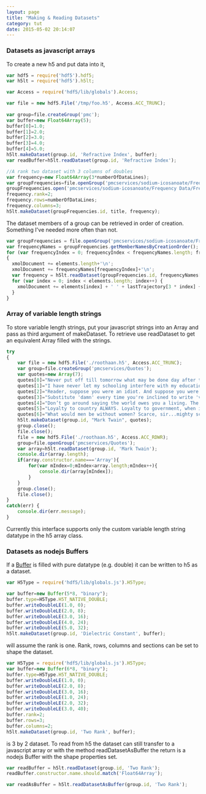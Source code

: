 ```yaml
---
layout: page
title: "Making & Reading Datasets"
category: tut
date: 2015-05-02 20:14:07
---
```


### Datasets as javascript arrays
To create a new h5 and put data into it,

```javascript
var hdf5 = require('hdf5').hdf5;
var h5lt = require('hdf5').h5lt;

var Access = require('hdf5/lib/globals').Access;

var file = new hdf5.File('/tmp/foo.h5', Access.ACC_TRUNC);
    
var group=file.createGroup('pmc');
var buffer=new Float64Array(5);
buffer[0]=1.0;
buffer[1]=2.0;
buffer[2]=3.0;
buffer[3]=4.0;
buffer[4]=5.0;
h5lt.makeDataset(group.id, 'Refractive Index', buffer);
var readBuffer=h5lt.readDataset(group.id, 'Refractive Index');

//A rank two dataset with 3 columns of doubles
var frequency=new Float64Array(3*numberOfDataLines);
var groupFrequencies=file.openGroup('pmcservices/sodium-icosanoate/Frequency Data/Frequencies');
groupFrequencies.open('pmcservices/sodium-icosanoate/Frequency Data/Frequencies', file);
frequency.rank=2;
frequency.rows=numberOfDataLines;
frequency.columns=3;
h5lt.makeDataset(groupFrequencies.id, title, frequency);
```

The dataset members of a group can be retrieved in order of creation. Something
I've needed more often than not.

```javascript
var groupFrequencies = file.openGroup('pmcservices/sodium-icosanoate/Frequency Data/Frequencies');
var frequencyNames = groupFrequencies.getMemberNamesByCreationOrder();
for (var frequencyIndex = 0; frequencyIndex < frequencyNames.length; frequencyIndex++)
{
  xmolDocument += elements.length+'\n';
  xmolDocument += frequencyNames[frequencyIndex]+'\n';
  var frequency = h5lt.readDataset(groupFrequencies.id, frequencyNames[frequencyIndex]);
  for (var index = 0; index < elements.length; index++) {
    xmolDocument += elements[index] + ' ' + lastTrajectory[3 * index] + ' ' + lastTrajectory[3*index+1] + ' ' + lastTrajectory[3*index+2] + ' ' + frequency[3 * index] + ' ' + frequency[3 * index + 1] + ' ' + frequency[3 * index + 2] + '\n';
  }
}
```

### Array of variable length strings

To store variable length strings, put your javascript strings into an Array and
pass as third argument of makeDataset. To retrieve use readDataset to get an
equivalent Array filled with the strings.

```javascript
try
{
    var file = new hdf5.File('./roothaan.h5', Access.ACC_TRUNC);
    var group=file.createGroup('pmcservices/Quotes');
    var quotes=new Array(7);
    quotes[0]="Never put off till tomorrow what may be done day after tomorrow just as well.\0";
    quotes[1]="I have never let my schooling interfere with my education";
    quotes[2]="Reader, suppose you were an idiot. And suppose you were a member of Congress. But I repeat myself.";
    quotes[3]="Substitute 'damn' every time you're inclined to write 'very;' your editor will delete it and the writing will be just as it should be.";
    quotes[4]="Don’t go around saying the world owes you a living. The world owes you nothing. It was here first.";
    quotes[5]="Loyalty to country ALWAYS. Loyalty to government, when it deserves it.";
    quotes[6]="What would men be without women? Scarce, sir...mighty scarce.";
    h5lt.makeDataset(group.id, "Mark Twain", quotes);
    group.close();
    file.close();
    file = new hdf5.File('./roothaan.h5', Access.ACC_RDWR);
    group=file.openGroup('pmcservices/Quotes');
    var array=h5lt.readDataset(group.id, 'Mark Twain');
    console.dir(array.length);
    if(array.constructor.name==='Array'){
        for(var mIndex=0;mIndex<array.length;mIndex++){
            console.dir(array[mIndex]);
        }
    }
    group.close();
    file.close();
}
catch(err) {
    console.dir(err.message);
}
```
Currently this interface supports only the custom variable length string
datatype in the h5 array class.

### Datasets as nodejs Buffers

If a [Buffer](https://nodejs.org/api/buffer.html) is filled with pure datatype
(e.g. double) it can be written to h5 as a dataset.

```javascript
var H5Type = require('hdf5/lib/globals.js').H5Type;

var buffer=new Buffer(5*8, "binary");
buffer.type=H5Type.H5T_NATIVE_DOUBLE;
buffer.writeDoubleLE(1.0, 0);
buffer.writeDoubleLE(2.0, 8);
buffer.writeDoubleLE(3.0, 16);
buffer.writeDoubleLE(4.0, 24);
buffer.writeDoubleLE(5.0, 32);
h5lt.makeDataset(group.id, 'Dielectric Constant', buffer);
```

will assume the rank is one. Rank, rows, columns and sections can be set to
shape the dataset.

```javascript
var H5Type = require('hdf5/lib/globals.js').H5Type;
var buffer=new Buffer(6*8, "binary");
buffer.type=H5Type.H5T_NATIVE_DOUBLE;
buffer.writeDoubleLE(1.0, 0);
buffer.writeDoubleLE(2.0, 8);
buffer.writeDoubleLE(3.0, 16);
buffer.writeDoubleLE(1.0, 24);
buffer.writeDoubleLE(2.0, 32);
buffer.writeDoubleLE(3.0, 40);
buffer.rank=2;
buffer.rows=3;
buffer.columns=2;
h5lt.makeDataset(group.id, 'Two Rank', buffer);
```

is 3 by 2 dataset.  To read from h5 the dataset can still transfer to a
javascript array or with the method readDatasetAsBuffer the return is a nodejs
Buffer with the shape properties set.

```javascript
var readBuffer = h5lt.readDataset(group.id, 'Two Rank');
readBuffer.constructor.name.should.match('Float64Array');

var readAsBuffer = h5lt.readDatasetAsBuffer(group.id, 'Two Rank');
```
